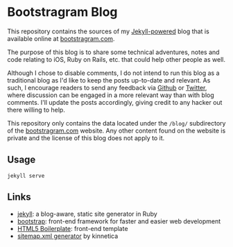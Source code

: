 Bootstragram Blog
=================


This repository contains the sources of my [Jekyll-powered][jekyll] blog that is available online at [bootstragram.com][bootstragram].

The purpose of this blog is to share some technical adventures, notes and code relating to iOS, Ruby on Rails, etc. that could help other people as well.

Although I chose to disable comments, I do not intend to run this blog as a traditional blog as I'd like to keep the posts up-to-date and relevant. As such, I encourage readers to send any feedback via [Github][github-issues] or [Twitter][twitter], where discussion can be engaged in a more relevant way than with blog comments. I'll update the posts accordingly, giving credit to any hacker out there willing to help.

This repository only contains the data located under the `/blog/` subdirectory of the [bootstragram.com][bootstragram] website. Any other content found on the website is private and the license of this blog does not apply to it.


## Usage

    jekyll serve


## Links

* [jekyll][jekyll]: a blog-aware, static site generator in Ruby
* [bootstrap][bootstrap]: front-end framework for faster and easier web development
* [HTML5 Boilerplate][html5-boilerplate]: front-end template
* [sitemap.xml generator](https://github.com/kinnetica/jekyll-plugins) by kinnetica


[jekyll]: http://jekyllrb.com/ "Transform your text into a monster"
[bootstragram]: http://bootstragram.com "Bootstragram"
[bootstrap]: http://twitter.github.com/bootstrap/ "Bootstrap"
[html5-boilerplate]: http://html5boilerplate.com/ "HTML5 Boilerplate"
[github-issues]: https://github.com/dirtyhenry/bootstragram-blog/issues "Issues on GitHub"
[twitter]: https://twitter.com/dirtyhenry
